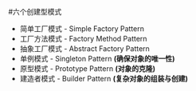 #六个创建型模式
* 简单工厂模式 - Simple Factory Pattern
* 工厂方法模式 - Factory Method Pattern
* 抽象工厂模式 - Abstract Factory Pattern
* 单例模式 - Singleton Pattern **(确保对象的唯一性)**
* 原型模式 - Prototype Pattern	**(对象的克隆)**
* 建造者模式 - Builder Pattern	**(复杂对象的组装与创建)**